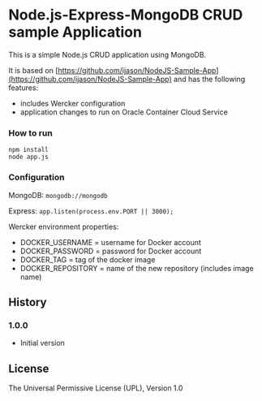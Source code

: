 # Node.js-Express-MongoDB CRUD sample Application

This is a simple Node.js CRUD application using MongoDB.

It is based on
[https://github.com/ijason/NodeJS-Sample-App](https://github.com/ijason/NodeJS-Sample-App) and has the following features:

+ includes Wercker configuration
+ application changes to run on Oracle Container Cloud Service

### How to run

	npm install
	node app.js

### Configuration

MongoDB: `mongodb://mongodb`

Express: `app.listen(process.env.PORT || 3000);`

Wercker environment properties:

+ DOCKER\_USERNAME = username for Docker account
+ DOCKER\_PASSWORD = password for Docker account
+ DOCKER\_TAG = tag of the docker image
+ DOCKER\_REPOSITORY = name of the new repository (includes image name)

## History

### 1.0.0

- Initial version
## License
The Universal Permissive License (UPL), Version 1.0

